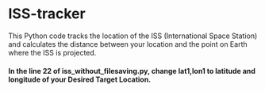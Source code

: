# ISS-tracker
This Python code tracks the location of the ISS (International Space Station) and calculates the distance between your location and the point on Earth where the ISS is projected.  

#### In the line 22 of iss_without_filesaving.py, change lat1,lon1 to latitude and longitude of your Desired Target Location. 
